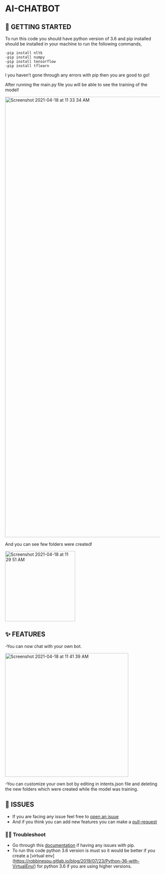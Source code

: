 # AI-CHATBOT

## :rocket: GETTING STARTED
To run this code you should have python version of 3.6 and pip installed should be installed in your machine to run the following commands,
```
-pip install nltk
-pip install numpy
-pip install tensorflow 
-pip install tflearn

```

I you haven’t gone through any errors with pip then you are good to go!

After running the main.py file you will be able to see the training of the model!

<img width="1428" alt="Screenshot 2021-04-18 at 11 33 34 AM" src="https://user-images.githubusercontent.com/73252546/115135943-ff325200-a039-11eb-9379-7d5dba79fc34.png">

And you can see few folders were created!

<img width="228" alt="Screenshot 2021-04-18 at 11 29 51 AM" src="https://user-images.githubusercontent.com/73252546/115135960-30128700-a03a-11eb-82b3-88f9a6a58717.png">

## 	:sparkles: FEATURES
-You can now chat with your own bot.

<img width="401" alt="Screenshot 2021-04-18 at 11 41 39 AM" src="https://user-images.githubusercontent.com/73252546/115136101-0e65cf80-a03b-11eb-9d42-90df2c120ed8.png">


-You can customize your own bot by editing in intents.json file and deleting the new folders which were created while the model was training.

## :raising_hand: ISSUES
- If you are facing any issue feel free to [open an isuue](https://github.com/Koushikk-24/AI-CHATBOT/issues)
- And if you think you can add new features you can make a [pull-request](https://github.com/Koushikk-24/AI-CHATBOT/pulls)

### :man_technologist: Troubleshoot
- Go through this [documentation](https://pip.pypa.io/en/stable/installing/) if having any issues with pip.
- To run this code python 3.6 version is must so it would be better if you create a [virtual env] (https://robbinespu.gitlab.io/blog/2019/07/23/Python-36-with-VirtualEnv/) for python 3.6 if you are using higher versions.

